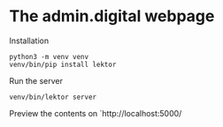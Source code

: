 # The admin.digital webpage

Installation

    python3 -m venv venv
    venv/bin/pip install lektor

Run the server

    venv/bin/lektor server

Preview the contents on `http://localhost:5000/
